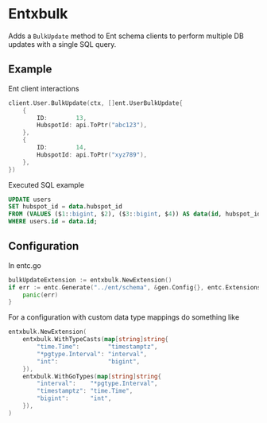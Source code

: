 # Entxbulk

Adds a `BulkUpdate` method to Ent schema clients to perform multiple DB updates with a single SQL query.

## Example

Ent client interactions

```go
client.User.BulkUpdate(ctx, []ent.UserBulkUpdate{
	{
		ID:        13,
		HubspotId: api.ToPtr("abc123"),
	},
	{
		ID:        14,
		HubspotId: api.ToPtr("xyz789"),
	},
})
```

Executed SQL example

```sql
UPDATE users
SET hubspot_id = data.hubspot_id
FROM (VALUES ($1::bigint, $2), ($3::bigint, $4)) AS data(id, hubspot_id)
WHERE users.id = data.id;
```

## Configuration

In entc.go

```go
bulkUpdateExtension := entxbulk.NewExtension()
if err := entc.Generate("../ent/schema", &gen.Config{}, entc.Extensions(bulkUpdateExtension)); err != nil {
	panic(err)
}
```

For a configuration with custom data type mappings do something like

```go
entxbulk.NewExtension(
	entxbulk.WithTypeCasts(map[string]string{
		"time.Time":        "timestamptz",
		"*pgtype.Interval": "interval",
		"int":              "bigint",
	}),
	entxbulk.WithGoTypes(map[string]string{
		"interval":    "*pgtype.Interval",
		"timestamptz": "time.Time",
		"bigint":      "int",
	}),
)
```
